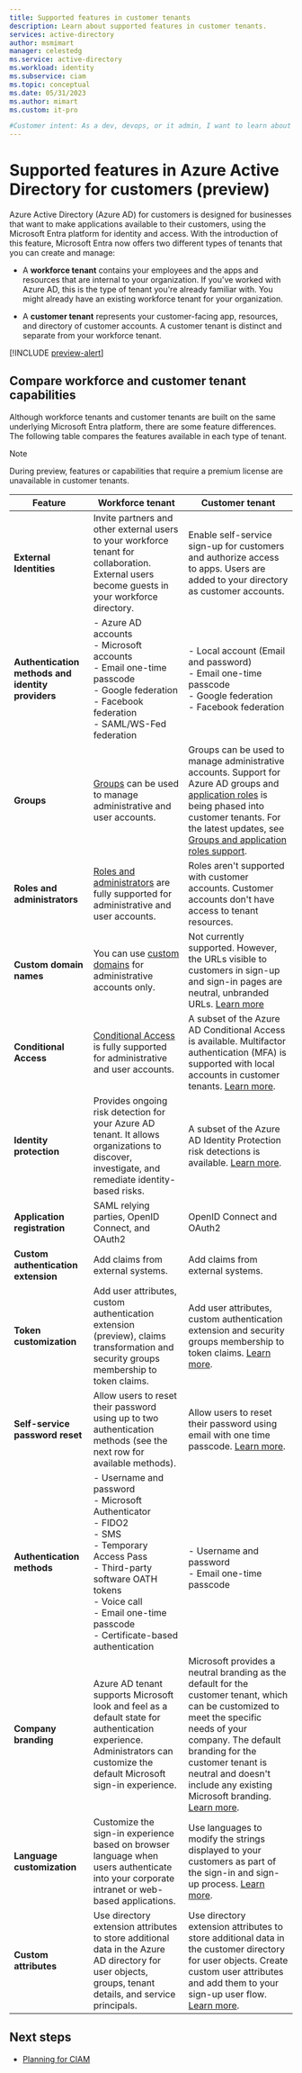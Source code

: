 ```yaml
---
title: Supported features in customer tenants
description: Learn about supported features in customer tenants.
services: active-directory
author: msmimart
manager: celestedg
ms.service: active-directory
ms.workload: identity
ms.subservice: ciam
ms.topic: conceptual
ms.date: 05/31/2023
ms.author: mimart
ms.custom: it-pro

#Customer intent: As a dev, devops, or it admin, I want to learn about features supported in a CIAM tenant. 
---
```

# Supported features in Azure Active Directory for customers (preview)

Azure Active Directory (Azure AD) for customers is designed for businesses that want to make applications available to their customers, using the Microsoft Entra platform for identity and access. With the introduction of this feature, Microsoft Entra now offers two different types of tenants that you can create and manage:

- A **workforce tenant** contains your employees and the apps and resources that are internal to your organization. If you've worked with Azure AD, this is the type of tenant you're already familiar with. You might already have an existing workforce tenant for your organization.

- A **customer tenant** represents your customer-facing app, resources, and directory of customer accounts. A customer tenant is distinct and separate from your workforce tenant.

[!INCLUDE [preview-alert](../customers/includes/preview-alert/preview-alert-ciam.md)]

## Compare workforce and customer tenant capabilities

Although workforce tenants and customer tenants are built on the same underlying Microsoft Entra platform, there are some feature differences. The following table compares the features available in each type of tenant.

> [!NOTE]
> During preview, features or capabilities that require a premium license are unavailable in customer tenants.

|Feature  |Workforce tenant  | Customer tenant |
|---------|---------|---------|
| **External Identities** | Invite partners and other external users to your workforce tenant for collaboration. External users become guests in your workforce directory. | Enable self-service sign-up for customers and authorize access to apps. Users are added to your directory as customer accounts.  |
| **Authentication methods and identity providers** | - Azure AD accounts </br>- Microsoft accounts </br>- Email one-time passcode </br>- Google federation</br>- Facebook federation</br>- SAML/WS-Fed federation | - Local account (Email and password)  </br>- Email one-time passcode </br>- Google federation</br>- Facebook federation|
| **Groups** | [Groups](../../fundamentals/active-directory-groups-create-azure-portal.md) can be used to manage administrative and user accounts.| Groups can be used to manage administrative accounts. Support for Azure AD groups and [application roles](how-to-use-app-roles-customers.md) is being phased into customer tenants. For the latest updates, see [Groups and application roles support](reference-group-app-roles-support.md). |
| **Roles and administrators**| [Roles and administrators](../../fundamentals/active-directory-users-assign-role-azure-portal.md) are fully supported for administrative and user accounts. | Roles aren't supported with customer accounts. Customer accounts don't have access to tenant resources.|
| **Custom domain names** |  You can use [custom domains](../../fundamentals/add-custom-domain.md) for administrative accounts only. | Not currently supported. However, the URLs visible to customers in sign-up and sign-in pages are neutral, unbranded URLs. [Learn more](concept-branding-customers.md)|
| **Conditional Access** | [Conditional Access](../../conditional-access/overview.md) is fully supported for administrative and user accounts. | A subset of the Azure AD Conditional Access is available. Multifactor authentication (MFA) is supported with local accounts in customer tenants. [Learn more](concept-security-customers.md).|
|   **Identity protection**    |   Provides ongoing risk detection for your Azure AD tenant. It allows organizations to discover, investigate, and remediate identity-based risks.    |   A subset of the Azure AD Identity Protection risk detections is available. [Learn more](how-to-identity-protection-customers.md).    |
|   **Application registration**     |   SAML relying parties, OpenID Connect, and OAuth2    |   OpenID Connect and OAuth2    |
|   **Custom authentication extension**    |   Add claims from external systems.    |   Add claims from external systems.    |  
|   **Token customization**    |   Add user attributes, custom authentication extension (preview), claims transformation and security groups membership to token claims.     |   Add user attributes, custom authentication extension and security groups membership to token claims. [Learn more](how-to-add-attributes-to-token.md).    |
|   **Self-service password reset**    |   Allow users to reset their password using up to two authentication methods (see the next row for available methods).    |   Allow users to reset their password using email with one time passcode. [Learn more](how-to-enable-password-reset-customers.md).     |  
|   **Authentication methods**    | - Username and password</br>- Microsoft Authenticator</br>- FIDO2</br>- SMS</br>- Temporary Access Pass</br>- Third-party software OATH tokens</br>- Voice call</br>- Email one-time passcode</br>- Certificate-based authentication    |   </br>- Username and password</br>- Email one-time passcode    | 
|   **Company branding**    |   Azure AD tenant supports Microsoft look and feel as a default state for authentication experience. Administrators can customize the default Microsoft sign-in experience.    |   Microsoft provides a neutral branding as the default for the customer tenant, which can be customized to meet the specific needs of your company. The default branding for the customer tenant is neutral and doesn't include any existing Microsoft branding. [Learn more](concept-branding-customers.md).    |  
|   **Language customization**    | Customize the sign-in experience based on browser language when users authenticate into your corporate intranet or web-based applications.     |   Use languages to modify the strings displayed to your customers as part of the sign-in and sign-up process. [Learn more](concept-branding-customers.md).   |
|   **Custom attributes**    |    Use directory extension attributes to store additional data in the Azure AD directory for user objects, groups, tenant details, and service principals.    |   Use directory extension attributes to store additional data in the customer directory for user objects. Create custom user attributes and add them to your sign-up user flow. [Learn more](how-to-define-custom-attributes.md).    |


## Next steps

- [Planning for CIAM](concept-planning-your-solution.md)
